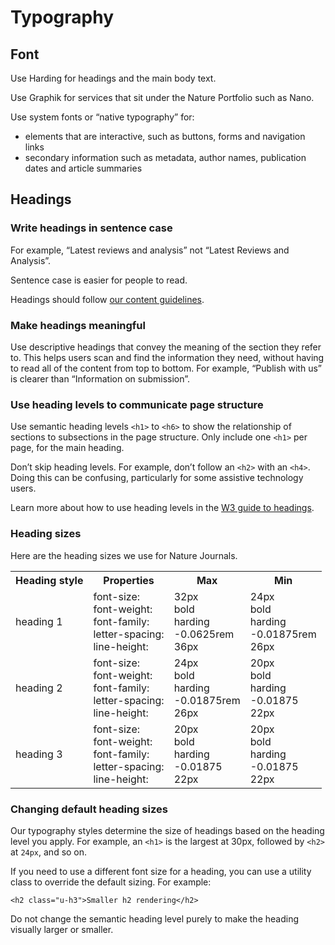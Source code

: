 # Typography
 
## Font
 
Use Harding for headings and the main body text. 

Use Graphik for services that sit under the Nature Portfolio such as Nano.

Use system fonts or “native typography” for:

- elements that are interactive, such as buttons, forms and navigation links
- secondary information such as metadata, author names, publication dates and article summaries

## Headings

### Write headings in sentence case

For example, “Latest reviews and analysis” not “Latest Reviews and Analysis”.

Sentence case is easier for people to read.

Headings should follow [our content guidelines](https://frontend-design-system.private.springernature.app/nature/content).

### Make headings meaningful

Use descriptive headings that convey the meaning of the section they refer to. This helps users scan and find the information they need, without having to read all of the content from top to bottom.
For example, “Publish with us” is clearer than “Information on submission”.

### Use heading levels to communicate page structure

Use semantic heading levels `<h1>` to `<h6>` to show the relationship of sections to subsections in the page structure.
Only include one `<h1>` per page, for the main heading.

Don’t skip heading levels. For example, don’t follow an `<h2>` with an `<h4>`. Doing this can be confusing, particularly for some assistive technology users.

Learn  more about how to use heading levels in the [W3 guide to headings](https://www.w3.org/WAI/tutorials/page-structure/headings/).

### Heading sizes

Here are the heading sizes we use for Nature Journals.

<table>
        <tr>
                <th>
                       Heading style 
                </th>
                <th>
                       Properties 
                </th>	
                <th>
                       Max 
                </th>
                <th>
                       Min
                </th>
        </tr>
        <tr>
                <td>
                       heading 1
                </td>
                <td>
                       font-size: <br />
                       font-weight: <br />
                       font-family: <br />
                       letter-spacing: <br />
                       line-height: <br />
                </td>
                <td>
                       32px <br />
                       bold <br />
                       harding <br />
                       -0.0625rem <br />
                       36px <br />
                </td>
                <td>
                       24px <br />
                       bold <br />
                       harding <br />
                       -0.01875rem <br />
                       26px <br />
                </td>
        </tr>	
        <tr>
                <td>
                       heading 2
                </td>
                <td>
                       font-size: <br />
                       font-weight: <br />
                       font-family: <br />
                       letter-spacing: <br />
                       line-height: <br />
                </td>
                <td>
                       24px <br />
                       bold <br />
                       harding <br />
                       -0.01875rem <br />
                       26px <br />
                </td>
                <td>
                       20px <br />
                       bold <br />
                       harding <br />
                       -0.01875 <br />
                       22px <br />
                </td>
        </tr>
        <tr>
                <td>
                       heading 3
                </td>
                <td>
                       font-size: <br />
                       font-weight: <br />
                       font-family: <br />
                       letter-spacing: <br />
                       line-height: <br />
                </td>
                <td>
                       20px <br />
                       bold <br />
                       harding <br />
                       -0.01875 <br />
                       22px <br />
                </td>
                <td>
                       20px <br />
                       bold <br />
                       harding <br />
                       -0.01875 <br />
                       22px <br />
                </td>
        </tr>	
</table>	

### Changing default heading sizes

Our typography styles determine the size of headings based on the heading level you apply. For example, an `<h1>` is the largest at 30px, followed by `<h2>` at `24px`, and so on.

If you need to use a different font size for a heading, you can use a utility class to override the default sizing. For example:

```
<h2 class="u-h3">Smaller h2 rendering</h2>
```
Do not change the semantic heading level purely to make the heading visually larger or smaller.
